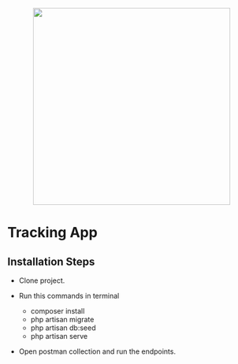 <p align="center"><a href="https://laravel.com" target="_blank"><img src="https://raw.githubusercontent.com/laravel/art/master/logo-lockup/5%20SVG/2%20CMYK/1%20Full%20Color/laravel-logolockup-cmyk-red.svg" width="400"></a></p>

# Tracking App

## Installation Steps

-   Clone project.
-   Run this commands in terminal
    -   composer install
    -   php artisan migrate
    -   php artisan db:seed
    -   php artisan serve

-   Open postman collection and run the endpoints.
